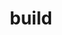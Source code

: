 ---
title: "build"
description: "Build"
slug: "build"
image: "/img/logos/hugo-logo.png"
style:
    background: "#f19093"
    color: "#fff"
---